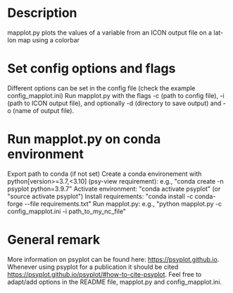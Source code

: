 # Description
mapplot.py plots the values of a variable from an ICON output file on a lat-lon map using a colorbar

# Set config options and flags
Different options can be set in the config file (check the example config_mapplot.ini)
Run mapplot.py with the flags -c (path to config file), -i (path to ICON output file),
and optionally -d (directory to save output) and -o (name of output file).

# Run mapplot.py on conda environment
Export path to conda (if not set)
Create a conda environement with python[version>=3.7,<3.10] (psy-view requirement): e.g., "conda create -n psyplot python=3.9.7"
Activate environment: "conda activate psyplot" (or "source activate psyplot")
Install requirements: "conda install -c conda-forge --file requirements.txt"
Run mapplot.py: e.g., "python mapplot.py -c config_mapplot.ini -i path_to_my_nc_file"

# General remark
More information on psyplot can be found here: https://psyplot.github.io.
Whenever using psyplot for a publication it should be cited https://psyplot.github.io/psyplot/#how-to-cite-psyplot.
Feel free to adapt/add options in the README file, mapplot.py and config_mapplot.ini.

